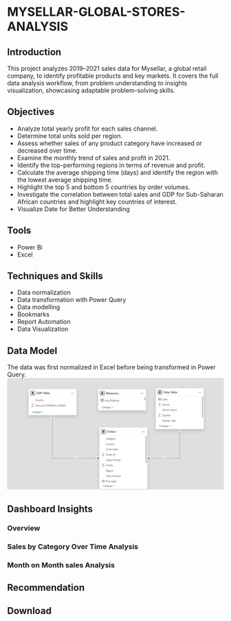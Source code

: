 # MYSELLAR-GLOBAL-STORES-ANALYSIS

## Introduction
This project analyzes 2019–2021 sales data for Mysellar, a global retail company, to identify profitable products and key markets. It covers the full data analysis workflow, from problem understanding to insights visualization, showcasing adaptable problem-solving skills.
## Objectives
- Analyze total yearly profit for each sales channel.
- Determine total units sold per region.
- Assess whether sales of any product category have increased or decreased over time.
- Examine the monthly trend of sales and profit in 2021.
- Identify the top-performing regions in terms of revenue and profit.
- Calculate the average shipping time (days) and identify the region with the lowest average shipping time.
- Highlight the top 5 and bottom 5 countries by order volumes.
- Investigate the correlation between total sales and GDP for Sub-Saharan African countries and highlight key countries of interest.
- Visualize Date for Better Understanding  
## Tools
- Power Bi
- Excel 

## Techniques and Skills
- Data normalization
- Data transformation with Power Query
- Data modelling
- Bookmarks
- Report Automation
- Data Visualization
## Data Model
The data was first normalized in Excel before being transformed in Power Query.
![Data Model](https://github.com/Sobowale-Daniel/MYSELLAR-GLOBAL-STORES-ANALYSIS/blob/main/Photos/Data%20Model%20.png)

## Dashboard Insights
### Overview
### Sales by Category Over Time Analysis 
### Month on Month sales Analysis

## Recommendation 

## Download

